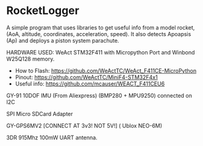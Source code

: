 # RocketLogger
A simple program that uses libraries to get useful info from a model rocket, (AoA, altitude, coordinates, acceleration, speed). It also detects Apoapsis (Ap) and deploys a piston system parachute.

HARDWARE USED:
WeAct STM32F411 with Micropython Port and Winbond W25Q128 memory.
  - How to Flash: https://github.com/WeActTC/WeAct_F411CE-MicroPython
  - Pinout: https://github.com/WeActTC/MiniF4-STM32F4x1
  - Useful info: https://github.com/mcauser/WEACT_F411CEU6

GY-91 10DOF IMU (From Aliexpress) (BMP280 + MPU9250) connected on I2C

SPI Micro SDCard Adapter

GY-GPS6MV2 [CONNECT AT 3v3! NOT 5V!] ( Ublox NEO-6M)

3DR 915Mhz 100mW UART antenna.
